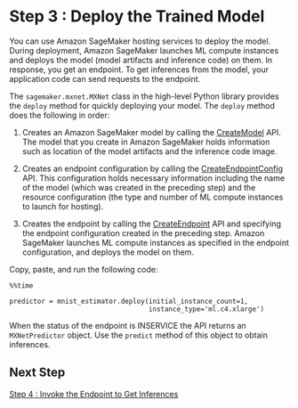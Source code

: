 # Step 3 : Deploy the Trained Model<a name="mxnet-example1-deploy"></a>

You can use Amazon SageMaker hosting services to deploy the model\. During deployment, Amazon SageMaker launches ML compute instances and deploys the model \(model artifacts and inference code\) on them\. In response, you get an endpoint\. To get inferences from the model, your application code can send requests to the endpoint\.

The `sagemaker.mxnet.MXNet` class in the high\-level Python library provides the `deploy` method for quickly deploying your model\. The `deploy` method does the following in order:

1. Creates an Amazon SageMaker model by calling the [CreateModel](API_CreateModel.md) API\. The model that you create in Amazon SageMaker holds information such as location of the model artifacts and the inference code image\. 

1. Creates an endpoint configuration by calling the [CreateEndpointConfig](API_CreateEndpointConfig.md) API\. This configuration holds necessary information including the name of the model \(which was created in the preceding step\) and the resource configuration \(the type and number of ML compute instances to launch for hosting\)\. 

1. Creates the endpoint by calling the [CreateEndpoint](API_CreateEndpoint.md) API and specifying the endpoint configuration created in the preceding step\. Amazon SageMaker launches ML compute instances as specified in the endpoint configuration, and deploys the model on them\.

Copy, paste, and run the following code:

```
%%time

predictor = mnist_estimator.deploy(initial_instance_count=1,
                                   instance_type='ml.c4.xlarge')
```

When the status of the endpoint is INSERVICE the API returns an `MXNetPredictor` object\. Use the `predict` method of this object to obtain inferences\.

## Next Step<a name="mxnet-example1-deploy-nexttopic"></a>

 [Step 4 : Invoke the Endpoint to Get Inferences ](mxnet-example-invoke.md) 
